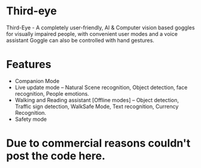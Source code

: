 # Third-eye
Third-Eye - A completely user-friendly, AI & Computer vision based goggles for visually impaired people, with convenient user modes and a voice assistant 
Goggle can also be controlled with hand gestures.

# Features
- Companion Mode 
- Live update mode – Natural Scene recognition, Object detection, face recognition, People emotions.
- Walking and Reading assistant [Offline modes] – Object detection, Traffic sign detection, WalkSafe Mode, Text recognition, Currency Recognition.
- Safety mode 

# Due to commercial reasons couldn't post the code here.
